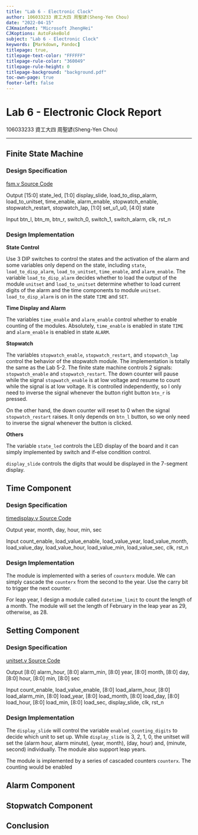 ```yaml
---
title: "Lab 6 - Electronic Clock"
author: 106033233 資工大四 周聖諺(Sheng-Yen Chou)
date: "2022-04-15"
CJKmainfont: "Microsoft JhengHei"
CJKoptions: AutoFakeBold
subject: "Lab 6 - Electronic Clock"
keywords: [Markdown, Pandoc]
titlepage: true, 
titlepage-text-color: "FFFFFF" 
titlepage-rule-color: "360049" 
titlepage-rule-height: 0 
titlepage-background: "background.pdf"
toc-own-page: true
footer-left: false
---
```


# Lab 6 - Electronic Clock Report

106033233 資工大四 周聖諺(Sheng-Yen Chou)

---

## Finite State Machine

### Design Specification

[fsm.v Source Code](exp_1_1/exp_1_1.srcs/sources_1new/fsm.v)

Output [15:0] state_led, [1:0] display_slide, load_to_disp_alarm, load_to_unitset, time_enable, alarm_enable, stopwatch_enable, stopwatch_restart, stopwatch_lap, [1:0] set_u1_u0,
[4:0] state

Input btn_l, btn_m, btn_r, switch_0, switch_1, switch_alarm, clk, rst_n

### Design Implementation

**State Control**

Use 3 DIP switches to control the states and the activation of the alarm  and some variables only depend on the state, including ``state``, ``load_to_disp_alarm``, ``load_to_unitset``, ``time_enable``, and ``alarm_enable``. The variable ``load_to_disp_alarm`` decides whether to load the output of the module ``unitset`` and ``load_to_unitset`` determine whether to load current digits of the alarm and the time components to module ``unitset``. ``load_to_disp_alarm`` is on in the state ``TIME`` and ``SET``. 

**Time Display and Alarm**

The variables ``time_enable`` and ``alarm_enable`` control whether to enable counting of the modules. Absolutely, ``time_enable`` is enabled in state ``TIME`` and ``alarm_enable`` is enabled in state ``ALARM``.

**Stopwatch**

The variables ``stopwatch_enable``, ``stopwatch_restart``, and ``stopwatch_lap`` control the behavior of the stopwatch module. The implementation is totally the same as the Lab 5-2. The finite state machine controls 2 signals: ``stopwatch_enable`` and ``stopwatch_restart``. The down counter will pause while the signal ``stopwatch_enable`` is at low voltage and resume to count while the signal is at low voltage. It is controlled independently, so I only need to inverse the signal whenever the button right button ``btn_r`` is pressed.

On the other hand, the down counter will reset to 0 when the signal ``stopwatch_restart`` raises. It only depends on ``btn_l`` button, so we only need to inverse the signal whenever the button is clicked. 

**Others**

The variable ``state_led`` controls the LED display of the board and it can simply implemented by switch and if-else condition control. 

``display_slide`` controls the digits that would be displayed in the 7-segment display. 

## Time Component

### Design Specification

[timedisplay.v Source Code](exp_1_1/exp_1_1.srcs/sources_1new/timedisplay.v)

Output year, month, day, hour, min, sec

Input count_enable, load_value_enable, load_value_year, load_value_month, load_value_day, load_value_hour, load_value_min, load_value_sec, clk, rst_n

### Design Implementation

The module is implemented with a series of ``counterx`` module. We can simply cascade the ``counterx`` from the second to the year. Use the carry bit to trigger the next counter. 

For leap year, I design a module called ``datetime_limit`` to count the length of a month. The module will set the length of February in the leap year as 29, otherwise, as 28.

## Setting Component

### Design Specification

[unitset.v Source Code](exp_1_1/exp_1_1.srcs/sources_1new/unitset.v)

Output [8:0] alarm_hour, [8:0] alarm_min, [8:0] year, [8:0] month, [8:0] day, [8:0] hour, [8:0] min, [8:0] sec

Input count_enable, load_value_enable, [8:0] load_alarm_hour, [8:0] load_alarm_min, [8:0] load_year, [8:0] load_month, [8:0] load_day, [8:0] load_hour, [8:0] load_min, [8:0] load_sec, display_slide, clk, rst_n

### Design Implementation

The ``display_slide`` will control the variable ``enabled_counting_digits`` to decide which unit to set up. While ``display_slide`` is 3, 2, 1, 0, the unitset will set the (alarm hour, alarm minute), (year, month), (day, hour) and, (minute, second) individually. The module also support leap years. 

The module is implemented by a series of cascaded counters ``counterx``. The counting would be enabled 

## Alarm Component

## Stopwatch Component

## Conclusion


